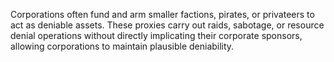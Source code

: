 Corporations often fund and arm smaller factions, pirates, or privateers to act as deniable assets.
These proxies carry out raids, sabotage, or resource denial operations without directly implicating their corporate sponsors, allowing corporations to maintain plausible deniability.